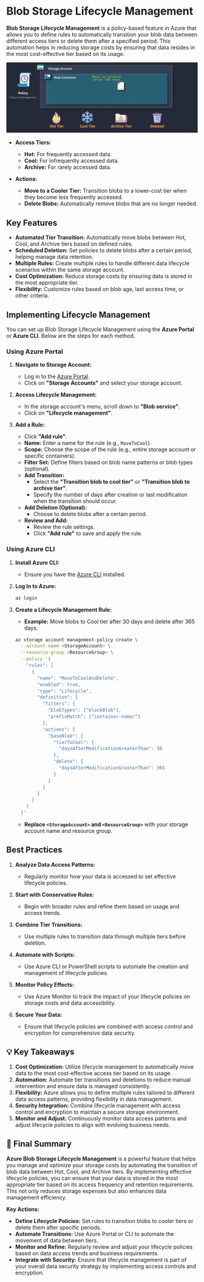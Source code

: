 # Blob Storage Lifecycle Management

**Blob Storage Lifecycle Management** is a policy-based feature in Azure that allows you to define rules to automatically transition your blob data between different access tiers or delete them after a specified period. This automation helps in reducing storage costs by ensuring that data resides in the most cost-effective tier based on its usage.

![Azure Blob Storage Lifecycle Management](images/blob-lifecycle.png)

- **Access Tiers:**

  - **Hot:** For frequently accessed data.
  - **Cool:** For infrequently accessed data.
  - **Archive:** For rarely accessed data.

- **Actions:**
  - **Move to a Cooler Tier:** Transition blobs to a lower-cost tier when they become less frequently accessed.
  - **Delete Blobs:** Automatically remove blobs that are no longer needed.

## Key Features

- **Automated Tier Transition:** Automatically move blobs between Hot, Cool, and Archive tiers based on defined rules.
- **Scheduled Deletion:** Set policies to delete blobs after a certain period, helping manage data retention.
- **Multiple Rules:** Create multiple rules to handle different data lifecycle scenarios within the same storage account.
- **Cost Optimization:** Reduce storage costs by ensuring data is stored in the most appropriate tier.
- **Flexibility:** Customize rules based on blob age, last access time, or other criteria.

## Implementing Lifecycle Management

You can set up Blob Storage Lifecycle Management using the **Azure Portal** or **Azure CLI**. Below are the steps for each method.

### Using Azure Portal

1. **Navigate to Storage Account:**

   - Log in to the [Azure Portal](https://portal.azure.com/).
   - Click on **"Storage Accounts"** and select your storage account.

2. **Access Lifecycle Management:**

   - In the storage account's menu, scroll down to **"Blob service"**.
   - Click on **"Lifecycle management"**.

3. **Add a Rule:**
   - Click **"Add rule"**.
   - **Name:** Enter a name for the rule (e.g., `MoveToCool`).
   - **Scope:** Choose the scope of the rule (e.g., entire storage account or specific containers).
   - **Filter Set:** Define filters based on blob name patterns or blob types (optional).
   - **Add Transition:**
     - Select the **"Transition blob to cool tier"** or **"Transition blob to archive tier"**.
     - Specify the number of days after creation or last modification when the transition should occur.
   - **Add Deletion (Optional):**
     - Choose to delete blobs after a certain period.
   - **Review and Add:**
     - Review the rule settings.
     - Click **"Add rule"** to save and apply the rule.

### Using Azure CLI

1. **Install Azure CLI:**

   - Ensure you have the [Azure CLI](https://docs.microsoft.com/cli/azure/install-azure-cli) installed.

2. **Log In to Azure:**

   ```bash
   az login
   ```

3. **Create a Lifecycle Management Rule:**

   - **Example:** Move blobs to Cool tier after 30 days and delete after 365 days.

   ```bash
   az storage account management-policy create \
     --account-name <StorageAccount> \
     --resource-group <ResourceGroup> \
     --policy '{
       "rules": [
         {
           "name": "MoveToCoolAndDelete",
           "enabled": true,
           "type": "Lifecycle",
           "definition": {
             "filters": {
               "blobTypes": ["blockBlob"],
               "prefixMatch": ["container-name/"]
             },
             "actions": {
               "baseBlob": {
                 "tierToCool": {
                   "daysAfterModificationGreaterThan": 30
                 },
                 "delete": {
                   "daysAfterModificationGreaterThan": 365
                 }
               }
             }
           }
         }
       ]
     }'
   ```

   - **Replace `<StorageAccount>` and `<ResourceGroup>`** with your storage account name and resource group.

## Best Practices

1. **Analyze Data Access Patterns:**

   - Regularly monitor how your data is accessed to set effective lifecycle policies.

2. **Start with Conservative Rules:**

   - Begin with broader rules and refine them based on usage and access trends.

3. **Combine Tier Transitions:**

   - Use multiple rules to transition data through multiple tiers before deletion.

4. **Automate with Scripts:**

   - Use Azure CLI or PowerShell scripts to automate the creation and management of lifecycle policies.

5. **Monitor Policy Effects:**

   - Use Azure Monitor to track the impact of your lifecycle policies on storage costs and data accessibility.

6. **Secure Your Data:**
   - Ensure that lifecycle policies are combined with access control and encryption for comprehensive data security.

## 💡 Key Takeaways

1. **Cost Optimization:** Utilize lifecycle management to automatically move data to the most cost-effective access tier based on its usage.
2. **Automation:** Automate tier transitions and deletions to reduce manual intervention and ensure data is managed consistently.
3. **Flexibility:** Azure allows you to define multiple rules tailored to different data access patterns, providing flexibility in data management.
4. **Security Integration:** Combine lifecycle management with access control and encryption to maintain a secure storage environment.
5. **Monitor and Adjust:** Continuously monitor data access patterns and adjust lifecycle policies to align with evolving business needs.

## 📌 Final Summary

**Azure Blob Storage Lifecycle Management** is a powerful feature that helps you manage and optimize your storage costs by automating the transition of blob data between Hot, Cool, and Archive tiers. By implementing effective lifecycle policies, you can ensure that your data is stored in the most appropriate tier based on its access frequency and retention requirements. This not only reduces storage expenses but also enhances data management efficiency.

**Key Actions:**

- **Define Lifecycle Policies:** Set rules to transition blobs to cooler tiers or delete them after specific periods.
- **Automate Transitions:** Use Azure Portal or CLI to automate the movement of data between tiers.
- **Monitor and Refine:** Regularly review and adjust your lifecycle policies based on data access trends and business requirements.
- **Integrate with Security:** Ensure that lifecycle management is part of your overall data security strategy by implementing access controls and encryption.
